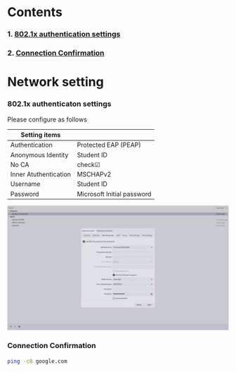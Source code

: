 # Contents

### 1. [802.1x authentication settings](#1-8021x-authentication-settings)

### 2. [Connection Confirmation](#2-connection-confirmation)

# Network setting

### 802.1x authenticaton settings

Please configure as follows

| Setting items | |
| ---- | ---- |
| Authentication | Protected EAP (PEAP) |
| Anonymous Identity | Student ID |
| No CA | check☑ |
| Inner Atuthentication | MSCHAPv2 |
| Username | Student ID |
| Password | Microsoft Initial password |

![](/Linux/GNU/img/NetworkManager.png)

### Connection Confirmation

```bash
ping -c8 google.com
```